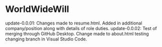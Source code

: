 # WorldWideWill
update-0.0.01: Changes made to resume.html. Added in additional company/position along with details of role duties.
update-0.0.02: Test of merging through GitHub Desktop. Change made to about.html
testing changing branch in Visual Studio Code.